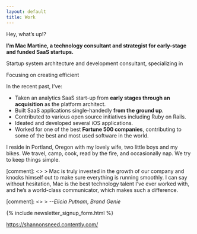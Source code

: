 ```yaml
---
layout: default
title: Work
---
```


Hey, what’s up!?

**I’m Mac Martine, a technology consultant and strategist for early-stage and funded SaaS startups.**

Startup system architecture and development consultant, specializing in 

Focusing on creating efficient 

In the recent past, I’ve:

* Taken an analytics SaaS start-up from **early stages through an acquisition** as the platform architect.
* Built SaaS applications single-handedly **from the ground up**.
* Contributed to various open source initiatives including Ruby on Rails.
* Ideated and developed several iOS applications.
* Worked for one of the best **Fortune 500 companies**, contributing to some of the best and most used software in the world.

I reside in Portland, Oregon with my lovely wife, two little boys and my bikes. We travel, camp, cook, read by the fire, and occasionally nap. We try to keep things simple.

[comment]: <> > Mac is truly invested in the growth of our company and knocks himself out to make sure everything is running smoothly. I can say without hesitation, Mac is the best technology talent I’ve ever worked with, and he&#8217;s a world-class communicator, which makes such a difference.
>

[comment]: <> > <cite> --Elicia Putnam, Brand Genie</cite>

{% include newsletter_signup_form.html %}

https://shannonsneed.contently.com/
